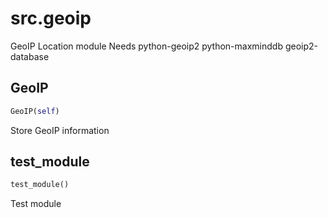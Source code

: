 <h1 id="src.geoip">src.geoip</h1>

GeoIP Location module
Needs python-geoip2 python-maxminddb geoip2-database
<h2 id="src.geoip.GeoIP">GeoIP</h2>

```python
GeoIP(self)
```
Store GeoIP information
<h2 id="src.geoip.test_module">test_module</h2>

```python
test_module()
```
Test module
